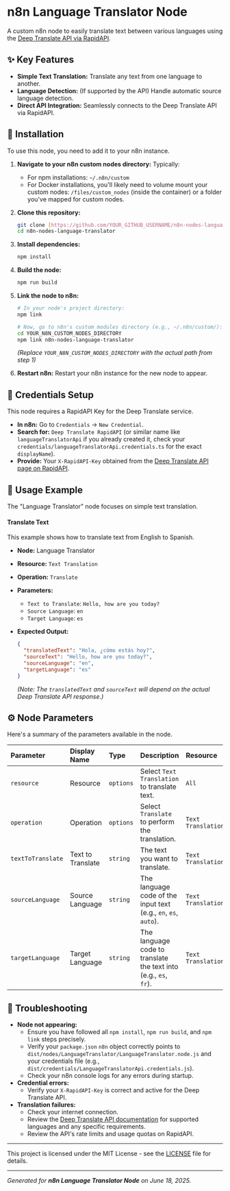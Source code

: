 # n8n Language Translator Node

A custom n8n node to easily translate text between various languages using the [Deep Translate API via RapidAPI](https://rapidapi.com/deep-translate-corp/api/deep-translate1/).

## ✨ Key Features

* **Simple Text Translation:** Translate any text from one language to another.
* **Language Detection:** (If supported by the API) Handle automatic source language detection.
* **Direct API Integration:** Seamlessly connects to the Deep Translate API via RapidAPI.

## 🚀 Installation

To use this node, you need to add it to your n8n instance.

1.  **Navigate to your n8n custom nodes directory:**
    Typically:
    * For npm installations: `~/.n8n/custom`
    * For Docker installations, you'll likely need to volume mount your custom nodes: `/files/custom_nodes` (inside the container) or a folder you've mapped for custom nodes.

2.  **Clone this repository:**
    ```bash
    git clone [https://github.com/YOUR_GITHUB_USERNAME/n8n-nodes-language-translator.git](https://github.com/saadsafi123/n8n-nodes-language-translator.git) n8n-nodes-language-translator
    cd n8n-nodes-language-translator
    ```


3.  **Install dependencies:**
    ```bash
    npm install
    ```

4.  **Build the node:**
    ```bash
    npm run build
    ```

5.  **Link the node to n8n:**
    ```bash
    # In your node's project directory:
    npm link

    # Now, go to n8n's custom modules directory (e.g., ~/.n8n/custom/):
    cd YOUR_N8N_CUSTOM_NODES_DIRECTORY
    npm link n8n-nodes-language-translator
    ```
    *(Replace `YOUR_N8N_CUSTOM_NODES_DIRECTORY` with the actual path from step 1)*

6.  **Restart n8n:**
    Restart your n8n instance for the new node to appear.

## 🔑 Credentials Setup

This node requires a RapidAPI Key for the Deep Translate service.

* **In n8n:** Go to `Credentials` -> `New Credential`.
* **Search for:** `Deep Translate RapidAPI` (or similar name like `languageTranslatorApi` if you already created it, check your `credentials/languageTranslatorApi.credentials.ts` for the exact `displayName`).
* **Provide:** Your `X-RapidAPI-Key` obtained from the [Deep Translate API page on RapidAPI](https://rapidapi.com/deep-translate-corp/api/deep-translate1/).

## 🚀 Usage Example

The "Language Translator" node focuses on simple text translation.

#### **Translate Text**

This example shows how to translate text from English to Spanish.

* **Node:** Language Translator
* **Resource:** `Text Translation`
* **Operation:** `Translate`
* **Parameters:**
    * `Text to Translate`: `Hello, how are you today?`
    * `Source Language`: `en`
    * `Target Language`: `es`

* **Expected Output:**
    ```json
    {
      "translatedText": "Hola, ¿cómo estás hoy?",
      "sourceText": "Hello, how are you today?",
      "sourceLanguage": "en",
      "targetLanguage": "es"
    }
    ```
    *(Note: The `translatedText` and `sourceText` will depend on the actual Deep Translate API response.)*

## ⚙️ Node Parameters

Here's a summary of the parameters available in the node.

| Parameter           | Display Name      | Type      | Description                                                    | Resource           | Operations |
| :------------------ | :---------------- | :-------- | :------------------------------------------------------------- | :----------------- | :--------- |
| `resource`          | Resource          | `options` | Select `Text Translation` to translate text.                   | `All`              | `All`      |
| `operation`         | Operation         | `options` | Select `Translate` to perform the translation.                 | `Text Translation` | `Translate` |
| `textToTranslate`   | Text to Translate | `string`  | The text you want to translate.                                | `Text Translation` | `Translate` |
| `sourceLanguage`    | Source Language   | `string`  | The language code of the input text (e.g., `en`, `es`, `auto`).| `Text Translation` | `Translate` |
| `targetLanguage`    | Target Language   | `string`  | The language code to translate the text into (e.g., `es`, `fr`).| `Text Translation` | `Translate` |

## 🐛 Troubleshooting

* **Node not appearing:**
    * Ensure you have followed all `npm install`, `npm run build`, and `npm link` steps precisely.
    * Verify your `package.json` `n8n` object correctly points to `dist/nodes/LanguageTranslator/LanguageTranslator.node.js` and your credentials file (e.g., `dist/credentials/LanguageTranslatorApi.credentials.js`).
    * Check your n8n console logs for any errors during startup.
* **Credential errors:**
    * Verify your `X-RapidAPI-Key` is correct and active for the Deep Translate API.
* **Translation failures:**
    * Check your internet connection.
    * Review the [Deep Translate API documentation](https://rapidapi.com/deep-translate-corp/api/deep-translate1/) for supported languages and any specific requirements.
    * Review the API's rate limits and usage quotas on RapidAPI.

---

This project is licensed under the MIT License - see the [LICENSE](LICENSE) file for details.

---
*Generated for **n8n Language Translator Node** on June 18, 2025.*
